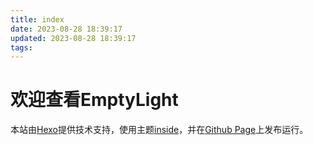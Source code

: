 ```yaml
---
title: index
date: 2023-08-28 18:39:17
updated: 2023-08-28 18:39:17
tags:
---
```


# 欢迎查看EmptyLight
本站由[Hexo](https://hexo.io)提供技术支持，使用主题[inside](https://github.com/ikeq/hexo-theme-inside)，并在[Github Page](https://docs.github.com/en/pages/configuring-a-custom-domain-for-your-github-pages-site/managing-a-custom-domain-for-your-github-pages-site)上发布运行。